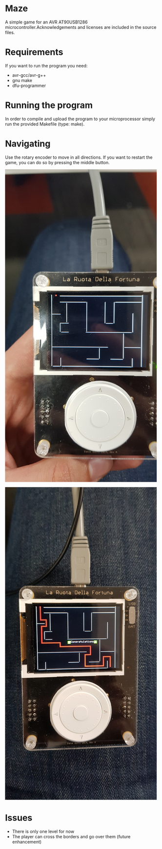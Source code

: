 # Maze
A simple game for an AVR AT90USB1286 microcontroller.Acknowledgements and licenses are included in the source files.

# Requirements
If you want to run the program you need: 
- avr-gcc/avr-g++
- gnu make
- dfu-programmer

# Running the program
In order to compile and upload the program to your microprocessor simply run the provided Makefile (type: make).

# Navigating
Use the rotary encoder to move in all directions. If you want to restart the game, you can do so by pressing the middle button.

![](https://github.com/metodiistatkov/Maze/blob/master/20190509_181344.jpg)

![](https://github.com/metodiistatkov/Maze/blob/master/20190509_181538.jpg)

# Issues
- There is only one level for now
- The player can cross the borders and go over them (future enhancement)
